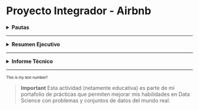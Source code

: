 # Proyecto Integrador - Airbnb

<details>
 
  **<summary>Pautas</summary>**  
<div id='id0' /> 

 **Módulo 5:** Data Analytics<br />
**Instructor Henry:** Mario Esteban Suaza Medina<br />
<br />
 
**El objetivo de este trabajo práctico es aplicar los conceptos y técnicas aprendidos en el modulo para realizar un análisis exploratorio y descriptivo de un conjunto de datos reales.**

Para realizar el trabajo práctico se deberá seguir los siguientes pasos:

1. Descargar archivos con los datos [indicar la fuente o el enlace].
2. Importar los datos en un la herramienta que deseen utilizar (Power Bi, Python)
3. Realizar una limpieza y validación preliminar de los datos, identificando y tratando posibles valores faltantes, erróneos o atípicos.
4. Realizar un análisis exploratorio de los datos, utilizando los conceptos aprendidos sobe dataviz y estadística para describir las variables y sus relaciones.
5. Responder a las preguntas que plantea el negocio sobre el dataset elegido.
6. Elaborar un texto con las conclusiones de los resultados del análisis, incluyendo una introducción, una descripción de los datos, algunas respuestas a las preguntas planteadas, y unas conclusiones finales.

### AirBnB

![N|Solid](https://piernine.co/wp-content/uploads/elementor/thumbs/Airbnb-red-lrg-1080x675-1-ph818omam1mv695ypg24xjogcbkjrurf7dgvyjglnk.jpeg)

El objetivo que se busca con el análisis de los datos seleccionados es realizar una análisis exploratorio de tipo descriptivo para entender el negocio de airbnb. 
En base al análisis descriptivo encontrar oportunidades de inversión que puedan ser capitalizadas utilizando dicho modelo de negocio.

#### Preguntas 

* ¿Qué podemos describir con los datasets acerca del negocio de airbnb?
* ¿Cuál es la mejor forma de invertir en AirBnb?
* ¿Cómo se compara con otras alternativas de inversión?
* Si presentamos nuestras conclusiones a un grupo inversor: ¿Qué propuestas le haríamos?
* ¿En donde sugerimos invertir?
* ¿En qué tipo de propiedad?

#### Recursos
| Archivo
| ------ 
| calendar.csv: (incluye datos de ocupación, precio, etc.)  
| listings.csv: Detalle de cada operación de Listing (incluye datos descriptivos de la vivienda (ambientes, host, noches mínimas y máximas, cantidad de reviews)
| reviews.csv Datos de review de los usuarios.
| [Repositorio](http://bit.ly/DS_AirBnB)

<br />

[Ir al inicio de las pautas](#id0)

</details>

---
<details>

 **<summary>Resumen Ejecutivo</summary>**  
<div id='id00' /> 

**Título**
# Análisis Exploratorio de Datos de AirBnB
<br />

**Indice**
1. [Introducción](#idRE1)
2. [Metodología](#idRE2)
3. [Análisis de Datos](#idRE3)
4. [Resultados y Conclusiones](#idRE4)
5. [Recomendaciones](#idRE5)
6. [Anexos](#idRE6)
<br />

<div id='idRE1' />

### Introducción
El informe se basa en un análisis exploratorio de los datos proporcionados con fines educativos por Henry sobre el negocio de AirBnB. Se recibieron tres (3) fuentes de datos, a saber: El Calendario de disponibilidad, la lista de propiedades y los comentarios de los usuarios.
Se destaca la presentación y análisis de datos utilizando Power BI para la visualización ~~y SQL para la estructuración de la base de datos~~.
<br />
[Ir al índice del Resumen Ejecutivo](#id00)
<br />

<div id='idRE2' />
 
### Metodología
El i
[Ir al índice del Resumen Ejecutivo](#id00)
<br />

<div id='idRE3' />
 
### Análisis de Datos
- Calendario de Disponibilidad
   - Estacionalidad y tendencia en los precios
   - Análisis de la ocupación a lo largo del tiempo
 - Lista de Propiedades
 - Comentarios de Usuarios

[Ir al índice del Resumen Ejecutivo](#id00)
<br />

<div id='idRE4' />
 
### Resultados y Conclusiones
[Ir al índice del Resumen Ejecutivo](#id00)
<br />

<div id='idRE5' />
 
### Recomendaciones
[Ir al índice del Resumen Ejecutivo](#id00)
<br />

<div id='idRE3' />
 
### Anexos
![Aquí la descripción de la imagen por si no carga](https://raw.githubusercontent.com/JohannaRangel/DS_SoyHenry/main/M5/asset/Page1.png)

[Ir al índice del Resumen Ejecutivo](#id00)
<br />







</details>

---

<details>
 
  **<summary>Informe Técnico</summary>**  
<div id='id000' /> 


**Índice**
1. [Recopilación de datos](#idIT1)
2. [Preparación de datos](#idIT2)
3. [Introducción de datos](#idIT3)
4. [Procesamiento / limpieza de datos](#idIT4)
5. [Interpretación de datos](#idIT5)
6. [Almacenamiento de datos](#idIT6)


<div id='idIT1' />
  
### Recopilación de datos (Data collection)
Las fuentes de datos fueron suministrada por #Henry en archivos formato csv, los cuales se descargaron a través de la plataforma students.

La tarea se centrará en datos históricos.

[Ir al índice del Informe Técnico](#id000)

<div id='idIT2' />
  
### Preparación de datos (Data preparation)
Texto del segundo apartado
[Ir al índice del Informe Técnico](#id000)
  
<div id='idIT3' />
  
### Introducción de datos (Data entry)
Texto del segundo apartado
[Ir al índice del Informe Técnico](#id000)

<div id='idIT4' />
  
### Procesamiento / limpieza de datos (Data processing/cleaning)
Texto del segundo apartado
[Ir al índice del Informe Técnico](#id000)

<div id='idIT5' />
  
### Interpretación de datos (Data interpretation)
Texto del segundo apartado
[Ir al índice del Informe Técnico](#id000)

<div id='idIT6' />
  
### Almacenamiento de datos (Data storage)
Texto del segundo apartado
[Ir al índice del Informe Técnico](#id000)

</details>

---

 <font size="1"> This is my text number1</font> 
> **Important** 
> Esta actividad (netamente educativa) es parte de mi portafolio de prácticas que permiten mejorar mis habilidades en Data Science con problemas y conjuntos de datos del mundo real.
